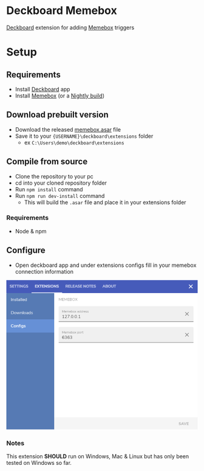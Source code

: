 # Deckboard Memebox

[Deckboard](https://deckboard.app/) extension for adding [Memebox](https://github.com/negue/meme-box) triggers

# Setup

## Requirements

* Install [Deckboard](https://deckboard.app/) app
* Install [Memebox](https://github.com/negue/meme-box) (or
  a [Nightly build](https://github.com/negue/meme-box-nightly/releases))

## Download prebuilt version

* Download the released [memebox.asar](https://github.com/gigili/deckboard-memebox/releases) file
* Save it to your `{USERNAME}\deckboard\extensions` folder
  * ex `C:\Users\demo\deckboard\extensions`

## Compile from source

* Clone the repository to your pc
* cd into your cloned repository folder
* Run `npm install` command
* Run `npm run dev-install` command
  * This will build the `.asar` file and place it in your extensions folder

### Requirements

* Node & npm

## Configure

* Open deckboard app and under extensions configs fill in your memebox connection information

![memebox deckboard settings screen](assets/deckboard-memebox-settings.png)

### Notes

This extension **SHOULD** run on Windows, Mac & Linux but has only been tested on Windows so far.

